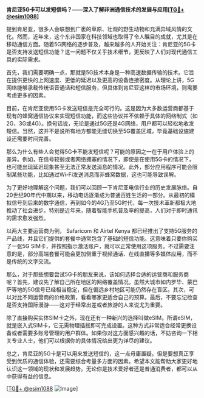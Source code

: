 **肯尼亚5G卡可以发短信吗？——深入了解非洲通信技术的发展与应用[[TG💪+ @esim1088](https://t.me/s/esim1088)]**

提到肯尼亚，很多人会联想到广袤的草原、壮观的野生动物和充满异域风情的文化。然而，近年来，这个东非国家在科技领域也取得了令人瞩目的成就，尤其是在移动通信方面。随着5G网络的逐步普及，越来越多的人开始关注：肯尼亚的5G卡是否支持发送短信功能？这一问题不仅关乎技术细节，更反映了人们对现代通信工具的实际需求。

首先，我们需要明确一点，那就是5G技术本身是一种高速数据传输的技术。它旨在提供更快的上网速度、更低的延迟以及更高的设备连接密度。从理论上讲，5G网络能够承载传统语音通话和短信服务，但具体到肯尼亚这样的市场环境，则需要考虑更多的因素。

目前，在肯尼亚使用5G卡发送短信是完全可行的。这是因为大多数运营商都基于现有的蜂窝通信协议来实现短信功能，而这些协议并不依赖于具体的网络制式（如2G、3G或4G）。换句话说，无论是通过5G还是4G网络，用户都可以轻松地收发短信。当然，这并不是说所有地方都能无缝切换至5G覆盖区域，毕竟基础设施建设还需要时间完善。

那么为什么有些人会觉得5G卡不能发短信呢？可能的原因之一在于用户体验上的差异。例如，在信号较弱或者网络拥塞的情况下，即使是在使用5G卡的情况下，也可能出现延迟现象甚至无法正常发送消息的情况。此外，部分应用程序可能会限制某些功能，比如通过Wi-Fi发送消息而非蜂窝数据，这也可能导致误解。

为了更好地理解这个问题，我们可以回顾一下肯尼亚电信行业的历史发展脉络。自20世纪90年代中期以来，移动电话逐渐成为普通百姓生活的一部分。从最初的模拟信号到后来的数字通信，再到如今的4G乃至5G时代，每一次技术革新都极大地推动了社会进步。特别是近年来，随着智能手机普及率的提高，人们对于即时通讯的需求愈发强烈。

以两大主要运营商为例， Safaricom 和 Airtel Kenya 都已经推出了支持5G服务的产品线，并且它们提供的套餐中通常包含了基础的短信功能。这意味着只要你购买了一张5G SIM卡，并按照指示激活账户，就可以正常使用这项服务。不过需要注意的是，部分高端套餐可能会更加侧重于视频通话、在线直播等多媒体应用，而不是传统的文字交流。

那么，对于那些想要尝试5G卡的朋友来说，该如何选择合适的运营商和服务商呢？首先，建议先了解自己所在地区的网络覆盖情况。虽然大城市如内罗毕、蒙巴萨等地的5G信号已经相当稳定，但在偏远乡村地区可能仍然存在盲区。其次，可以对比不同运营商的价格政策，看看哪家更适合自己的预算。最后，不要忘记检查是否支持国际漫游——这对于经常出差或者旅游的人来说尤为重要。

除了直接购买实体SIM卡之外，现在还有一种新兴的选择叫做eSIM。所谓eSIM，就是嵌入式SIM卡，它无需物理插拔即可完成设置。这种方式非常适合经常更换设备或者需要多账号管理的用户群体。如果你对这方面感兴趣的话，不妨咨询一下相关专业人士，他们可以根据你的具体情况给出更为详尽的建议。

总之，肯尼亚的5G卡是可以用来发送短信的，这一点毋庸置疑。但是要想真正享受到优质的通信体验，还需要综合考量多方面的因素。希望本文能帮助大家更好地认识这一领域的现状和发展趋势。无论你是技术爱好者还是普通消费者，都可以从中获得有益的信息。

[[TG💪+ @esim1088](https://t.me/s/esim1088) ![Image](https://i.postimg.cc/4NQfJmqS/Snipaste-2025-05-13-00-14-12.png)]